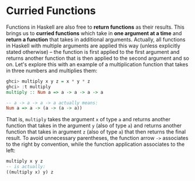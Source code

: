 # Curried Functions

Functions in Haskell are also free to **return functions** as their results. This brings us to **curried functions** which take in **one argument at a time** and **return a function** that takes in additional arguments. Actually, all functions in Haskell with multiple arguments are applied this way \(unless explicitly stated otherwise\) – the function is first applied to the first argument and returns another function that is then applied to the second argument and so on. Let's explore this with an example of a multiplication function that takes in three numbers and multiplies them:

```haskell
ghci> multiply x y z = x * y * z
ghci> :t multiply
multiply :: Num a => a -> a -> a -> a

-- a -> a -> a -> a actually means:
Num a => a -> (a -> (a -> a))
```

That is, `multiply` takes the argument `x` of type `a` and returns another function that takes in the argument `y` \(also of type `a`\) and returns another function that takes in argument `z` \(also of type `a`\) that then returns the final result. To avoid unnecessary parentheses, the function arrow `->` associates to the right by convention, while the function application associates to the left:

```haskell
multiply x y z
-- is actually:
((multiply x) y) z
```

